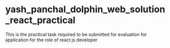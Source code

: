 # yash_panchal_dolphin_web_solution_react_practical
This is the practical task required to be submitted for evaluation for application for the role of react js developer
